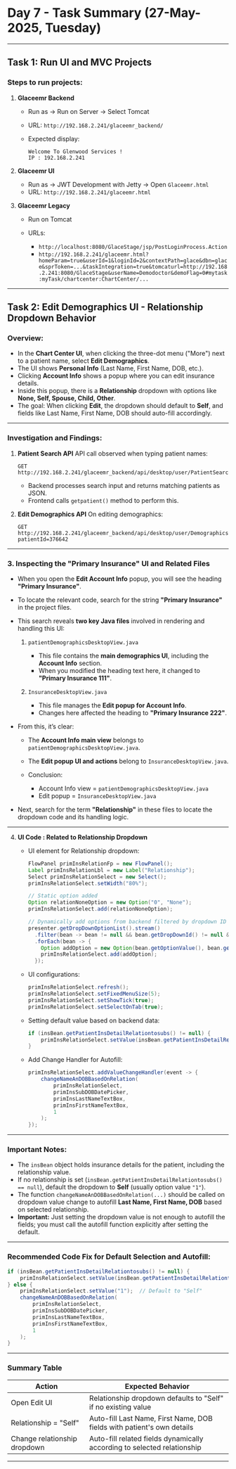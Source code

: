 # Day 7 - Task Summary (27-May-2025, Tuesday)

---

## Task 1: Run UI and MVC Projects

### Steps to run projects:

1. **Glaceemr Backend**

   * Run as → Run on Server → Select Tomcat
   * URL: `http://192.168.2.241/glaceemr_backend/`
   * Expected display:

     ```
     Welcome To Glenwood Services !
     IP : 192.168.2.241
     ```

2. **Glaceemr UI**

   * Run as → JWT Development with Jetty → Open `Glaceemr.html`
   * URL: `http://192.168.2.241/glaceemr.html`

3. **Glaceemr Legacy**

   * Run on Tomcat
   * URLs:

     * `http://localhost:8080/GlaceStage/jsp/PostLoginProcess.Action`
     * `http://192.168.2.241/glaceemr.html?homeParam=true&userId=1&loginId=2&contextPath=glace&dbn=glace&sprToken=...&taskIntegration=true&tomcaturl=http://192.168.2.241:8080/GlaceStage&userName=Demodoctor&demoFlag=0#mytask:myTask/chartcenter:ChartCenter/...`

---

## Task 2: Edit Demographics UI - Relationship Dropdown Behavior

### Overview:

* In the **Chart Center UI**, when clicking the three-dot menu ("More") next to a patient name, select **Edit Demographics**.
* The UI shows **Personal Info** (Last Name, First Name, DOB, etc.).
* Clicking **Account Info** shows a popup where you can edit insurance details.
* Inside this popup, there is a **Relationship** dropdown with options like **None, Self, Spouse, Child, Other**.
* The goal: When clicking **Edit**, the dropdown should default to **Self**, and fields like Last Name, First Name, DOB should auto-fill accordingly.

---

### Investigation and Findings:

1. **Patient Search API**
   API call observed when typing patient names:

   ```
   GET http://192.168.2.241/glaceemr_backend/api/desktop/user/PatientSearch.Action/searchByPatientInput?...
   ```

   * Backend processes search input and returns matching patients as JSON.
   * Frontend calls `getpatient()` method to perform this.

2. **Edit Demographics API**
   On editing demographics:

   ```
   GET http://192.168.2.241/glaceemr_backend/api/desktop/user/Demographics/getPatientDetails?patientId=376642
   ```


---

### 3. Inspecting the "Primary Insurance" UI and Related Files

* When you open the **Edit Account Info** popup, you will see the heading **"Primary Insurance"**.
* To locate the relevant code, search for the string **"Primary Insurance"** in the project files.
* This search reveals **two key Java files** involved in rendering and handling this UI:

  1. `patientDemographicsDesktopView.java`

     * This file contains the **main demographics UI**, including the **Account Info** section.
     * When you modified the heading text here, it changed to **"Primary Insurance 111"**.
  2. `InsuranceDesktopView.java`

     * This file manages the **Edit popup for Account Info**.
     * Changes here affected the heading to **"Primary Insurance 222"**.
* From this, it’s clear:

  * The **Account Info main view** belongs to `patientDemographicsDesktopView.java`.
  * The **Edit popup UI and actions** belong to `InsuranceDesktopView.java`.
 
  * Conclusion:
      * Account Info view = `patientDemographicsDesktopView.java`
      * Edit popup = `InsuranceDesktopView.java`
        
* Next, search for the term **"Relationship"** in these files to locate the dropdown code and its handling logic.

---


4. **UI Code : Related to Relationship Dropdown**

   * UI element for Relationship dropdown:

     ```java
     FlowPanel primInsRelationFp = new FlowPanel();
     Label primInsRelationLbl = new Label("Relationship");
     Select primInsRelationSelect = new Select();
     primInsRelationSelect.setWidth("80%");

     // Static option added
     Option relationNoneOption = new Option("0", "None");
     primInsRelationSelect.add(relationNoneOption);

     // Dynamically add options from backend filtered by dropdown ID = 21
     presenter.getDropDownOptionList().stream()
       .filter(bean -> bean != null && bean.getDropDownId() != null && bean.getDropDownId() == 21)
       .forEach(bean -> {
         Option addOption = new Option(bean.getOptionValue(), bean.getOptionText());
         primInsRelationSelect.add(addOption);
       });
     ```

   * UI configurations:

     ```java
     primInsRelationSelect.refresh();
     primInsRelationSelect.setFixedMenuSize(5);
     primInsRelationSelect.setShowTick(true);
     primInsRelationSelect.setSelectOnTab(true);
     ```

   * Setting default value based on backend data:

     ```java
     if (insBean.getPatientInsDetailRelationtosubs() != null) {
         primInsRelationSelect.setValue(insBean.getPatientInsDetailRelationtosubs().toString());
     }
     ```

   * Add Change Handler for Autofill:

     ```java
     primInsRelationSelect.addValueChangeHandler(event -> {
         changeNameAnDOBBasedOnRelation(
             primInsRelationSelect,
             primInsSubDOBDatePicker,
             primInsLastNameTextBox,
             primInsFirstNameTextBox,
             1
         );
     });
     ```

---

### Important Notes:

* The `insBean` object holds insurance details for the patient, including the relationship value.
* If no relationship is set (`insBean.getPatientInsDetailRelationtosubs() == null`), default the dropdown to **Self** (usually option value `"1"`).
* The function `changeNameAnDOBBasedOnRelation(...)` should be called on dropdown value change to autofill **Last Name, First Name, DOB** based on selected relationship.
* **Important:** Just setting the dropdown value is not enough to autofill the fields; you must call the autofill function explicitly after setting the default.

---

### Recommended Code Fix for Default Selection and Autofill:

```java
if (insBean.getPatientInsDetailRelationtosubs() != null) {
    primInsRelationSelect.setValue(insBean.getPatientInsDetailRelationtosubs().toString());
} else {
    primInsRelationSelect.setValue("1");  // Default to "Self"
    changeNameAnDOBBasedOnRelation(
        primInsRelationSelect,
        primInsSubDOBDatePicker,
        primInsLastNameTextBox,
        primInsFirstNameTextBox,
        1
    );
}
```

---

### Summary Table

| Action                       | Expected Behavior                                                       |
| ---------------------------- | ----------------------------------------------------------------------- |
| Open Edit UI                 | Relationship dropdown defaults to "Self" if no existing value           |
| Relationship = "Self"        | Auto-fill Last Name, First Name, DOB fields with patient's own details  |
| Change relationship dropdown | Auto-fill related fields dynamically according to selected relationship |

---
